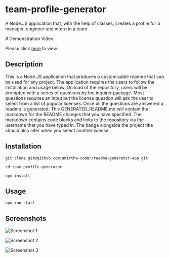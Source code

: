 # team-profile-generator

A Node.JS application that, with the help of classes, creates a profile for a manager, engineer and intern in a team

# Demonstration Video

Please click [here](https://www.loom.com/share/dfbf44aff6d44e35a07b2e351537312e) to view.

## Description

This is a Node.JS application that produces a customisable readme that can be used for any project. The application requires the users to follow the installation and usage below. On load of the repository, users will be prompted with a series of questions by the inquirer package. Most questions requires an input but the license question will ask the user to select from a list of popular licenses. Once all the questions are answered a readme is generated. This GENERATED_README.md will contain the markdown for the README changes that you have specified. The markdown contains code blocks and links to the repository via the username that you have typed in. The badge alongside the project title should also alter when you select another license.

## Installation

```
git clone git@github.com:amirtha-coder/readme-generator-app.git

cd team-profile-generator

npm install
```

## Usage

```
npm run start
```

## Screenshots

![Screenshot 1](./images/Readme1.png)

![Screenshot 2](./images/Readme2.png)

![Screenshot 3](./images/Readme3.png)
